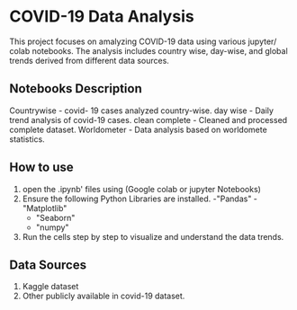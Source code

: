 # COVID-19 Data Analysis
This project focuses on amalyzing COVID-19 data using various jupyter/ colab notebooks. The analysis includes country wise, day-wise, and global trends derived from different data sources.

## Notebooks Description
Countrywise - covid- 19 cases analyzed country-wise.
day wise - Daily trend analysis of covid-19 cases.
clean complete - Cleaned and processed complete dataset.
Worldometer - Data analysis based on worldomete statistics.

## How to use
1. open the .ipynb' files using (Google colab or jupyter Notebooks)
2. Ensure the following Python Libraries are installed.
   -"Pandas"
   -"Matplotlib"
   - "Seaborn"
   - "numpy"
3. Run the cells step by step to visualize and understand the data trends.

## Data Sources
1. Kaggle dataset
2. Other publicly available in covid-19 dataset.
